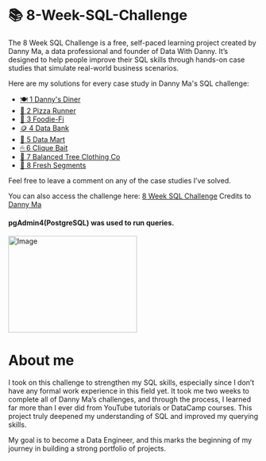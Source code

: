 # 📚 8-Week-SQL-Challenge
The 8 Week SQL Challenge is a free, self-paced learning project created by Danny Ma, a data professional and founder of Data With Danny. It’s designed to help people improve their SQL skills through hands-on case studies that simulate real-world business scenarios.

Here are my solutions for every case study in Danny Ma's SQL challenge:
- [🍽 1 Danny's Diner](https://github.com/innosy475/-8-Week-SQL-Challenge/tree/main/1%20Danny's%20Diner)
- [🍕 2 Pizza Runner](https://github.com/innosy475/-8-Week-SQL-Challenge/tree/main/2%20Pizza%20Runner)
- [🥑 3 Foodie-Fi](https://github.com/innosy475/-8-Week-SQL-Challenge/tree/main/3%20Foodie-Fi)
- [🪙 4 Data Bank](https://github.com/innosy475/-8-Week-SQL-Challenge/tree/main/4%20Data%20Bank)
- [🛒 5 Data Mart](https://github.com/innosy475/-8-Week-SQL-Challenge/tree/main/5%20Data%20Mart)
- [🖱 6 Clique Bait](https://github.com/innosy475/-8-Week-SQL-Challenge/tree/main/6%20Clique%20Bait)
- [🥼 7 Balanced Tree Clothing Co](https://github.com/innosy475/-8-Week-SQL-Challenge/tree/main/7%20Balanced%20Tree%20Clothing%20Co)
- [🍊 8 Fresh Segments](https://github.com/innosy475/-8-Week-SQL-Challenge/tree/main/8%20Fresh%20Segments)

Feel free to leave a comment on any of the case studies I’ve solved.

You can also access the challenge here: [8 Week SQL Challenge](https://8weeksqlchallenge.com/)
Credits to [Danny Ma](https://www.linkedin.com/in/datawithdanny/)

#### pgAdmin4(PostgreSQL) was used to run queries.

<img src="https://media2.dev.to/dynamic/image/width=800%2Cheight=%2Cfit=scale-down%2Cgravity=auto%2Cformat=auto/https%3A%2F%2Fdev-to-uploads.s3.amazonaws.com%2Fuploads%2Farticles%2Fgv17o99r0pphsmj7is4f.png" alt="Image" width="259" height="195">


# About me

I took on this challenge to strengthen my SQL skills, especially since I don’t have any formal work experience in this field yet. It took me two weeks to complete all of Danny Ma’s challenges, and through the process, I learned far more than I ever did from YouTube tutorials or DataCamp courses. This project truly deepened my understanding of SQL and improved my querying skills.

My goal is to become a Data Engineer, and this marks the beginning of my journey in building a strong portfolio of projects.
